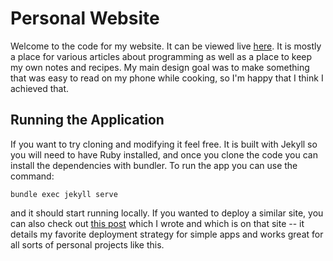 # Personal Website

Welcome to the code for my website. It can be viewed live [here](https://jamesquillin.com). It is mostly a place for various articles about programming as well as a place to keep my own notes and recipes. My main design goal was to make something that was easy to read on my phone while cooking, so I'm happy that I think I achieved that.

## Running the Application

If you want to try cloning and modifying it feel free. It is built with Jekyll so you will need to have Ruby installed, and once you clone the code you can install the dependencies with bundler. To run the app you can use the command:

`bundle exec jekyll serve`

and it should start running locally. If you wanted to deploy a similar site, you can also check out [this post](https://jamesquillin.com/articles/simple-website-deployment/) which I wrote and which is on that site -- it details my favorite deployment strategy for simple apps and works great for all sorts of personal projects like this.
